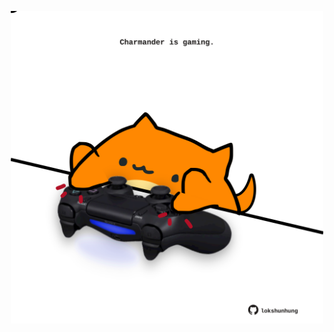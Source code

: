 <!-- built at 05/09/2022, 12:01:06 UTC -->
<p align="center">
  <img width="500" height="500" src="./ReadmeImage.svg">
</p>

